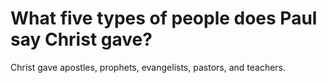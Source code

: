 # What five types of people does Paul say Christ gave?

Christ gave apostles, prophets, evangelists, pastors, and teachers.
